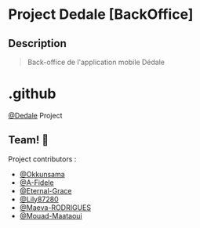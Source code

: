 # Project Dedale [BackOffice]

## Description

> Back-office de l'application mobile Dédale

# .github

[@Dedale][UrlPj] Project

[UrlPj]: https://github.com/ludimuseo/backoffice-dedale/

## Team! 🥇

Project contributors :

- [@Okkunsama][UrlUsr1]
- [@A-Fidele][UrlUsr2]
- [@Eternal-Grace][UrlUsr3]
- [@Lily87280][UrlUsr4]
- [@Maeva-RODRIGUES][UrlUsr5]
- [@Mouad-Maataoui][UrlUsr6]
  
[UrlUsr1]: https://github.com/A-Fidele/
[UrlUsr2]: https://github.com/okkunsama/
[UrlUsr3]: https://github.com/Eternal-Grace/
[UrlUsr4]: https://github.com/Lily87280/
[UrlUsr5]: https://github.com/Maeva-RODRIGUES/
[UrlUsr6]: https://github.com/Mouad-Maataoui/
